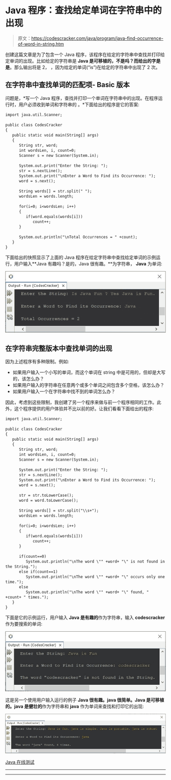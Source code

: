 # Java 程序：查找给定单词在字符串中的出现

> 原文：<https://codescracker.com/java/program/java-find-occurrence-of-word-in-string.htm>

创建这篇文章是为了包含一个 Java 程序，该程序在给定的字符串中查找并打印给定单词的出现。比如给定的字符串是 **Java 是可移植的，不是吗？**而给出的字是**是**。那么输出将是 2， ，因为给定的单词(“is”)在给定的字符串中出现了 2 次。

## 在字符串中查找单词的匹配项- Basic 版本

问题是，*写一个 Java 程序，查找并打印一个单词在字符串中的出现。在程序运行时，用户必须收到单词和字符串的 。*下面给出的程序是它的答案:

```
import java.util.Scanner;

public class CodesCracker
{
   public static void main(String[] args)
   {
      String str, word;
      int wordsLen, i, count=0;
      Scanner s = new Scanner(System.in);

      System.out.print("Enter the String: ");
      str = s.nextLine();
      System.out.print("\nEnter a Word to Find its Occurrence: ");
      word = s.next();

      String words[] = str.split(" ");
      wordsLen = words.length;

      for(i=0; i<wordsLen; i++)
      {
         if(word.equals(words[i]))
            count++;
      }

      System.out.println("\nTotal Occurrences = " +count);
   }
}
```

下面给出的快照显示了上面的 Java 程序在给定字符串中查找给定单词的示例运行，用户输入**Java 有趣吗？是的，Java 很有趣。**为字符串， **Java** 为单词:

![java find occurrence of given word in string](img/7ea13d4e05002bc90c6785ea68991a39.png)

## 在字符串完整版本中查找单词的出现

因为上述程序有多种限制。例如:

*   如果用户输入一个小写的单词，而这个单词在 string 中是可用的，但却是大写的，该怎么办？
*   如果用户输入的字符串在任意两个或多个单词之间包含多个空格，该怎么办？
*   如果用户输入一个在字符串中找不到的单词怎么办？

因此，考虑到这些限制，我创建了另一个程序来做与前一个程序相同的工作。此外，这个程序提供的用户体验并不比以前的好。让我们看看下面给出的程序:

```
import java.util.Scanner;

public class CodesCracker
{
   public static void main(String[] args)
   {
      String str, word;
      int wordsLen, i, count=0;
      Scanner s = new Scanner(System.in);

      System.out.print("Enter the String: ");
      str = s.nextLine();
      System.out.print("\nEnter a Word to Find its Occurrence: ");
      word = s.next();

      str = str.toLowerCase();
      word = word.toLowerCase();

      String words[] = str.split("\\s+");
      wordsLen = words.length;

      for(i=0; i<wordsLen; i++)
      {
         if(word.equals(words[i]))
            count++;
      }

      if(count==0)
         System.out.println("\nThe word \"" +word+ "\" is not found in the String.");
      else if(count==1)
         System.out.println("\nThe word \"" +word+ "\" occurs only one time.");
      else
         System.out.println("\nThe word \"" +word+ "\" found, " +count+ " times.");
   }
}
```

下面是它的示例运行，用户输入 **Java 是有趣的**作为字符串，输入 **codescracker** 作为要搜索的单词:

![print occurrence of given word in given string java](img/cafeef4016cb7b18aa21e01b2b667c8b.png)

这是另一个使用用户输入运行的例子 **Java 很有趣。java 很简单。Java 是可移植的。java 是健壮的**作为字符串和 **java** 作为单词来查找和打印它的出现:

![java print occurrence of word in string](img/56461f2989641063a35e8156494099a9.png)

[Java 在线测试](/exam/showtest.php?subid=1)

* * *

* * *